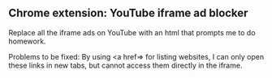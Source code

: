 ## Chrome extension: YouTube iframe ad blocker

Replace all the iframe ads on YouTube with an html that prompts me to do homework.

Problems to be fixed:
By using <a href=> for listing websites, I can only open these links in new tabs, but cannot access them directly in the iframe.
